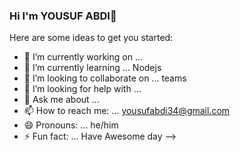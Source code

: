 ### Hi I'm YOUSUF ABDI👋



Here are some ideas to get you started:

- 🔭 I’m currently working on ...
- 🌱 I’m currently learning ... Nodejs
- 👯 I’m looking to collaborate on ... teams
- 🤔 I’m looking for help with ...
- 💬 Ask me about ...
- 📫 How to reach me: ... yousufabdi34@gmail.com
- 😄 Pronouns: ... he/him
- ⚡ Fun fact: ... Have Awesome day
-->
